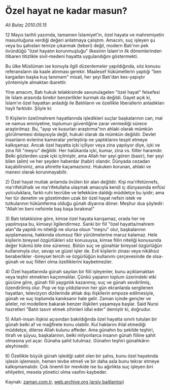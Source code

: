 # Özel hayat ne kadar masun?

*Ali Bulaç 2010.05.15*

<tr><td class="metin" colspan="2" style="padding-top: 20px; padding-left: 5px; ">12 Mayıs tarihli yazımda, tamamen İslamiyet'in, özel hayata ve mahremiyetin masunluğuna verdiği değeri anlatmaya çalıştım. Amacım, suç işleyen şu veya bu şahısları temize çıkarmak (teberi) değil, modern Batı'nın pek övündüğü "özel hayatın korunmuşluğu" ilkesinin İslam'ın ilk dönemlerinden itibaren titizlikle sivil-medeni hayatta uygulandığını göstermekti.</td></tr><tr><td class="metin" colspan="2" style="padding-top: 20px; padding-left: 5px; "><p> Bu ülke Müslüman ise konuyla ilgili düzenlemeler yapıldığında, söz konusu referansların da kaale alınması gerekir. Maalesef hükümetlerin yaptığı "ben kargadan başka kuş tanımam" misali, her şeyi Batı'dan kes-yapıştır yöntemiyle almaktan ibarettir.
<p>Yine amacım, Batı hukuk telakkisinde savunulagelen "özel hayat" felsefesi ile İslam arasında birebir benzerlikler kurmak da değildi. Gayet açık ki, İslam'ın özel hayattan anladığı ile Batılıların ve özellikle liberallerin anladıkları hayli farklıdır. Şöyle ki:
<p>1) Kişilerin özel/mahrem hayatlarında işledikleri suçlar başkalarının can, mal ve namus emniyetine, toplumun güvenliğine zarar vermediği sürece araştırılmaz. Bu, "ayıp ve kusurları araştırma"nın ahlaki olarak mümkün görülmemesi dolayısıyla değil, hukuki olarak da mümkün değildir. Devlet insanların evlerine kameralar yerleştirip ne yaptıklarını tespit etmeye kalkışamaz. Ancak özel hayatta içki içiliyor veya zina yapılıyor diye, içki ve zina fiili "meşru" değildir. Her halükarda içki, kumar, zina vs. fiiller haramdır. Belki gözlerden uzak içki içilmiştir, ama Allah her şeyi gören (basir), her şeyi bilen (alim) ve her şeyden haberdar (habir) olandır. Dünyada cezadan kaçabilirsiniz, ama ahirette kaçamazsınız. Hukuken korunan, ahlaki ve manevi olarak korunmayabilir.
<p>2) Özel hayat mutlak anlamda övülen bir alan değildir. Kişi ma'rifetünnefs, ma'rifetülhalk ve ma'rifetullaha ulaşmak amacıyla kendi iç dünyasında enfüsi yolculuklara, farklı ruhi tecrübe ve tefekküre daldığı müddetçe bu iyidir; ama her tür denetim ve gözetimden uzak bir özel hayat nefsin istek ve tutkularının hükümferma olduğu günah diyarına döner. Meşhur dua şöyledir: "Allah'ım beni nefsimle baş başa bırakma!"
<p>3) Batı telakkisine göre, kimse özel hayata karışamaz, orada her ne yapılmışsa bu, kimseyi ilgilendirmez. Sanki bir fiil "özel hayatta/mahrem alan"da yapıldı mı niteliği ne olursa olsun "meşru" olur, başkalarının ayıplamasına, hakkında olumsuz fikir yürütmelerine maruz kalamaz. Hele kişilerin bireysel özgürlükleri söz konusuysa, kimse fiilin niteliği konusunda değer hükmü bile öne süremez. Bütün suç ve günahlar bireysel özgürlüğün kullanımıyla olur, sevap ve güzel işler de. Evli kişilerin zinası veya nikâhsız beraberlikler -bireysel tercih ve özgürlüğün kullanımı çerçevesinde de olsa- günah ve suç fiilleri olma özelliklerini kaybetmezler.
<p>4) Özel hayatlarında günah sayılan bir fiili işleyenler, bunu açıklamaktan veya teşhir etmekten kaçınmalılar. Çünkü yapanın toplum üzerindeki etki gücüne göre, günah fiili yaygınlık kazanmış; suç ve günah sevdirilmiş, özendirilmiş olur. Pop ve top yıldızlarının her gün ekranlarda sergilenen hayatları, televizyon dizilerinde ahlak dışı ilişkilerin empoze edilmesiyle, günah ve suç toplumda kanıksanır hale gelir. Zaman içinde gençler ve aileler, rol modellere bakarak benzer ilişkileri yaşamaya başlar. Said Nursi hazretleri "Batılı tasvir etmek zihinleri idlal eder" demiştir ki, doğrudur.
<p>5) Allah-insan ilişkisi açısından bakıldığında özel hayatta sınırlı tutulan bir günah belki af ve mağfirete konu olabilir. Kul haklarını ihlal etmediği müddetçe, dilerse Allah kulunu affeder. Ama günahın bu şekilde teşhiri, itirafı ve şüyuu, başkalarının, belki milyonlarca insanın günah fiiline şahit olmasına yol açar. Günaha şahit tutulmaz. Günahın teşhiri günahkârın aleyhinedir.
<p>6) Özellikle büyük günah işlediği sabit olan bir şahıs, bunu özel hayatında işlesin işlemesin, hemen tevbe etmeli ve bir daha asla bunu tekrar etmeye kalkışmamalıdır. Çok önemli bir mevkide ise bu ağırlıkta suç işleyen biri ehliyetini, mesela yönetici olma vasfını kaybeder.<br/></p></p></p></p></p></p></p></p></td></tr>

Kaynak: [zaman.com.tr](http://zaman.com.tr/yazar.do?yazino=984287), [web.archive.org (arşiv bağlantısı)](http://web.archive.org/web/20100516164010/http://zaman.com.tr:80/yazar.do?yazino=984287)
